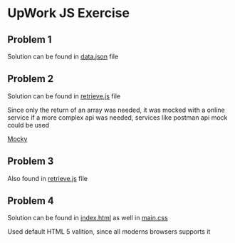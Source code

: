 # UpWork JS Exercise

## Problem 1
Solution can be found in [data.json](https://github.com/fcandiani/upworkexercises/blob/master/data.json) file

## Problem 2
Solution can be found in [retrieve.js](https://github.com/fcandiani/upworkexercises/blob/master/retrieve.js) file

Since only the return of an array was needed, it was mocked with a online service if a more complex api was needed, services like postman api mock could be used

[Mocky](https://www.mocky.io/)

## Problem 3
Also found in [retrieve.js](https://github.com/fcandiani/upworkexercises/blob/master/retrieve.js) file

## Problem 4
Solution can be found in [index.html](https://github.com/fcandiani/upworkexercises/blob/master/index.html) as well in [main.css](https://github.com/fcandiani/upworkexercises/blob/master/main.css)

Used default HTML 5 valition, since all moderns browsers supports it